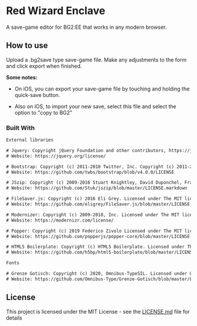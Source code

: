 # Red Wizard Enclave

A save-game editor for BG2:EE that works in any modern browser.

## How to use

Upload a .bg2save type save-game file.
Make any adjustments to the form and click export when finished.

**Some notes:**

* On iOS, you can export your save-game file by touching and holding the quick-save button.

* Also on iOS, to import your new save, select this file and select the option to "copy to BG2"

### Built With

```diff
External libraries

# Jquery: Copyright jQuery Foundation and other contributors, https://jquery.org/. Licensed under The MIT license (MIT)
# Website: https://jquery.org/license/

# Bootstrap: Copyright (c) 2011-2018 Twitter, Inc. Copyright (c) 2011-2018 The Bootstrap Authors. Licensed under The MIT license (MIT)
# Website: https://github.com/twbs/bootstrap/blob/v4.0.0/LICENSE

# JSzip: Copyright (c) 2009-2016 Stuart Knightley, David Duponchel, Franz Buchinger, António Afonso, Inc. Licensed under The MIT license (MIT)
# Website: https://github.com/Stuk/jszip/blob/master/LICENSE.markdown

# FileSaver.js: Copyright (c) 2016 Eli Grey. Licensed under The MIT license (MIT)
# Website: https://github.com/eligrey/FileSaver.js/blob/master/LICENSE.md

# Modernizer: Copyright (c) 2009-2018, Inc. Licensed under The MIT license (MIT)
# Website: https://modernizr.com/license/

# Popper: Copyright (c) 2019 Federico Zivolo Licensed under The MIT license (MIT)
# Website: https://github.com/popperjs/popper-core/blob/master/LICENSE.md

# HTML5 Boilerplate: Copyright (c) HTML5 Boilerplate. Licensed under The MIT license (MIT)
# Website: https://github.com/h5bp/html5-boilerplate/blob/master/LICENSE.txt

Fonts

# Grenze Gotisch: Copyright (c) 2020, Omnibus-TypeSIL. Licensed under Open Font License (OFL)
# Website: https://github.com/Omnibus-Type/Grenze-Gotisch/blob/master/LICENSE.md
```

## License

This project is licensed under the MIT License - see the [LICENSE.md](LICENSE.md) file for details

